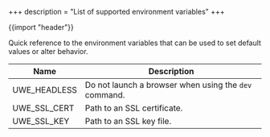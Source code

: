 +++
description = "List of supported environment variables"
+++

{{import "header"}}

Quick reference to the environment variables that can be used to set default values or alter behavior.

Name                     | Description
-------------------------|------------
UWE_HEADLESS             | Do not launch a browser when using the `dev` command.
UWE_SSL_CERT             | Path to an SSL certificate.
UWE_SSL_KEY              | Path to an SSL key file.

